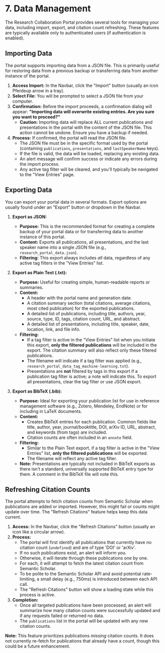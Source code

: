 
# 7. Data Management

The Research Collaboration Portal provides several tools for managing your data, including import, export, and citation count refreshing. These features are typically available only to authenticated users (if authentication is enabled).

## Importing Data

The portal supports importing data from a JSON file. This is primarily useful for restoring data from a previous backup or transferring data from another instance of the portal.

1.  **Access Import:** In the Navbar, click the "Import" button (usually an icon Pferdeup arrow in a tray).
2.  **Select File:** You will be prompted to select a JSON file from your computer.
3.  **Confirmation:** Before the import proceeds, a confirmation dialog will appear: **"Importing data will overwrite existing entries. Are you sure you want to proceed?"**
    *   **Caution:** Importing data will replace ALL current publications and presentations in the portal with the content of the JSON file. This action cannot be undone. Ensure you have a backup if needed.
4.  **Process:** If confirmed, the portal will read the JSON file.
    *   The JSON file must be in the specific format used by the portal (containing `publications`, `presentations`, and `lastSpeakerName` keys).
    *   If the file is valid, the data will be loaded, replacing any existing data.
    *   An alert message will confirm success or indicate any errors during the import process.
    *   Any active tag filter will be cleared, and you'll typically be navigated to the "View Entries" page.

## Exporting Data

You can export your portal data in several formats. Export options are usually found under an "Export" button or dropdown in the Navbar.

1.  **Export as JSON:**
    *   **Purpose:** This is the recommended format for creating a complete backup of your portal data or for transferring data to another instance of this portal.
    *   **Content:** Exports all publications, all presentations, and the last speaker name into a single JSON file (e.g., `research_portal_data.json`).
    *   **Filtering:** This export always includes *all* data, regardless of any active tag filters in the "View Entries" list.

2.  **Export as Plain Text (.txt):**
    *   **Purpose:** Useful for creating simple, human-readable reports or summaries.
    *   **Content:**
        *   A header with the portal name and generation date.
        *   A citation summary section (total citations, average citations, most cited publication) for the exported publications.
        *   A detailed list of publications, including title, authors, year, source, type, ID, tags, citation count, URL, and abstract.
        *   A detailed list of presentations, including title, speaker, date, location, link, and file info.
    *   **Filtering:**
        *   If a tag filter is active in the "View Entries" list when you initiate this export, **only the filtered publications** will be included in the export. The citation summary will also reflect only these filtered publications.
        *   The filename will indicate if a tag filter was applied (e.g., `research_portal_data_tag_machine-learning.txt`).
        *   Presentations are **not** filtered by tags in this export if a publication tag filter is active; a note will indicate this. To export all presentations, clear the tag filter or use JSON export.

3.  **Export as BibTeX (.bib):**
    *   **Purpose:** Ideal for exporting your publication list for use in reference management software (e.g., Zotero, Mendeley, EndNote) or for including in LaTeX documents.
    *   **Content:**
        *   Creates BibTeX entries for each publication. Common fields like title, author, year, journal/booktitle, DOI, arXiv ID, URL, abstract, and keywords (from tags) are included.
        *   Citation counts are often included in an `annote` field.
    *   **Filtering:**
        *   Similar to the Plain Text export, if a tag filter is active in the "View Entries" list, **only the filtered publications** will be exported.
        *   The filename will reflect any active tag filter.
    *   **Note:** Presentations are typically not included in BibTeX exports as there isn't a standard, universally supported BibTeX entry type for them. A comment in the BibTeX file will note this.

## Refreshing Citation Counts

The portal attempts to fetch citation counts from Semantic Scholar when publications are added or imported. However, this might fail or counts might update over time. The "Refresh Citations" feature helps keep this data current.

1.  **Access:** In the Navbar, click the "Refresh Citations" button (usually an icon like a circular arrow).
2.  **Process:**
    *   The portal will first identify all publications that currently have no citation count (`undefined`) and are of type 'DOI' or 'arXiv'.
    *   If no such publications exist, an alert will inform you.
    *   Otherwise, it will iterate through these publications one by one.
    *   For each, it will attempt to fetch the latest citation count from Semantic Scholar.
    *   To be polite to the Semantic Scholar API and avoid potential rate-limiting, a small delay (e.g., 750ms) is introduced between each API call.
    *   The "Refresh Citations" button will show a loading state while this process is active.
3.  **Completion:**
    *   Once all targeted publications have been processed, an alert will summarize how many citation counts were successfully updated and if any requests failed or returned no data.
    *   The `publications` list in the portal will be updated with any new citation counts.

**Note:** This feature prioritizes publications *missing* citation counts. It does not currently re-fetch for publications that already have a count, though this could be a future enhancement.
